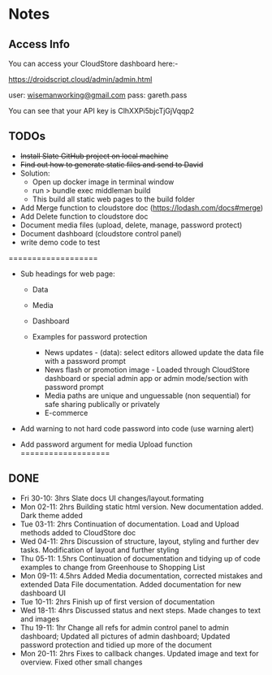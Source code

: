 # Notes

## Access Info

You can access your CloudStore dashboard here:-

https://droidscript.cloud/admin/admin.html

user: wisemanworking@gmail.com
pass: gareth.pass

You can see that your API key is
ClhXXPi5bjcTjGjVqqp2

## TODOs

- <strike>Install Slate GitHub project on local machine</strike>
- <strike>Find out how to generate static files and send to David</strike>
- Solution:
  - Open up docker image in terminal window
  - run > bundle exec middleman build
  - This build all static web pages to the build folder
- Add Merge function to cloudstore doc (https://lodash.com/docs#merge)
- Add Delete function to cloudstore doc
- Document media files (upload, delete, manage, password protect)
- Document dashboard (cloudstore control panel)
- write demo code to test

===================
- Sub headings for web page:
  - Data
  - Media
  - Dashboard

  - Examples for password protection 
    - News updates - (data): select editors allowed update the data file with a password prompt
    - News flash or promotion image - Loaded through CloudStore dashboard or special admin app or admin mode/section with password prompt
    - Media paths are unique and unguessable (non sequential) for safe sharing publically or privately
    - E-commerce

 - Add warning to not hard code password into code (use warning alert)

 - Add password argument for media Upload function
===================

## DONE

- Fri 30-10: 3hrs Slate docs UI changes/layout.formating
- Mon 02-11: 2hrs Building static html version. New documentation added. Dark theme added
- Tue 03-11: 2hrs Continuation of documentation.  Load and Upload methods added to CloudStore doc
- Wed 04-11: 2hrs Discussion of structure, layout, styling and further dev tasks.  Modification of layout and further styling
- Thu 05-11: 1.5hrs Continuation of documentation and tidying up of code examples to change from Greenhouse to Shopping List
- Mon 09-11: 4.5hrs Added Media documentation, corrected mistakes and extended Data File documentation.  Added documentation for new dashboard UI
- Tue 10-11: 2hrs Finish up of first version of documentation
- Wed 18-11: 4hrs Discussed status and next steps. Made changes to text and images
- Thu 19-11: 1hr Change all refs for admin control panel to admin dashboard; Updated all pictures of admin dashboard; Updated password protection and tidied up more of the document
- Mon 20-11: 2hrs Fixes to callback changes.  Updated image and text for overview. Fixed other small changes

